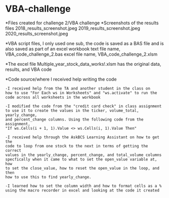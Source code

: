 # VBA-challenge
*Files created for challenge 2/VBA challenge
*Screenshots of the results files
	2018_results_screenshot.jpeg
	2019_results_screenshot.jpeg
	2020_results_screenshot.jpeg

*VBA script files, I only used one sub, the code is saved as a BAS file 
and is also saved as part of an excel workbook
	text file name, VBA_code_challenge_2.bas
	excel file name, VBA_code_challenge_2.xlsm

*The excel file Multiple_year_stock_data_works!.xlsm has the original data, results, 
and VBA code

*Code source/where I received help writing the code
	
 	-I received help from the TA and another student in the class on 
	how to use "For Each ws in Worksheets" and "ws.activate" to run the 
	code across all worksheets in the workbook
	
 	-I modified the code from the "credit card check" in class assignment 
	to use it to create the values in the ticker, volume_total, yearly_change,
	and percent_change columns. Using the following code from the assignment,
	"If ws.Cells(i + 1, 1).Value <> ws.Cells(i, 1).Value Then"
	
 	-I received help through the AskBCS Learning Assistant on how to get the 
	code to loop from one stock to the next in terms of getting the correct 
	values in the yearly_change, percent_change, and total_volume columns 
	specfically when it came to what to set the open_value variable at, how 
	to set the close_value, how to reset the open_value in the loop, and then 
	how to use this to find yearly_change.
	
 	-I learned how to set the column width and how to format cells as a %
	using the macro recorder in excel and looking at the code it created
